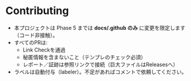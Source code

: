 # Contributing
- 本プロジェクトは Phase 5 までは **docs/.github のみ** に変更を限定します（コード非接触）。
- すべてのPRは:
  - Link Checkを通過
  - 秘匿情報を含まないこと（テンプレのチェック必須）
  - レポート／証跡は参照リンクで接続（巨大ファイルはReleasesへ）
- ラベルは自動付与（labeler）。不足があればコメントで依頼してください。